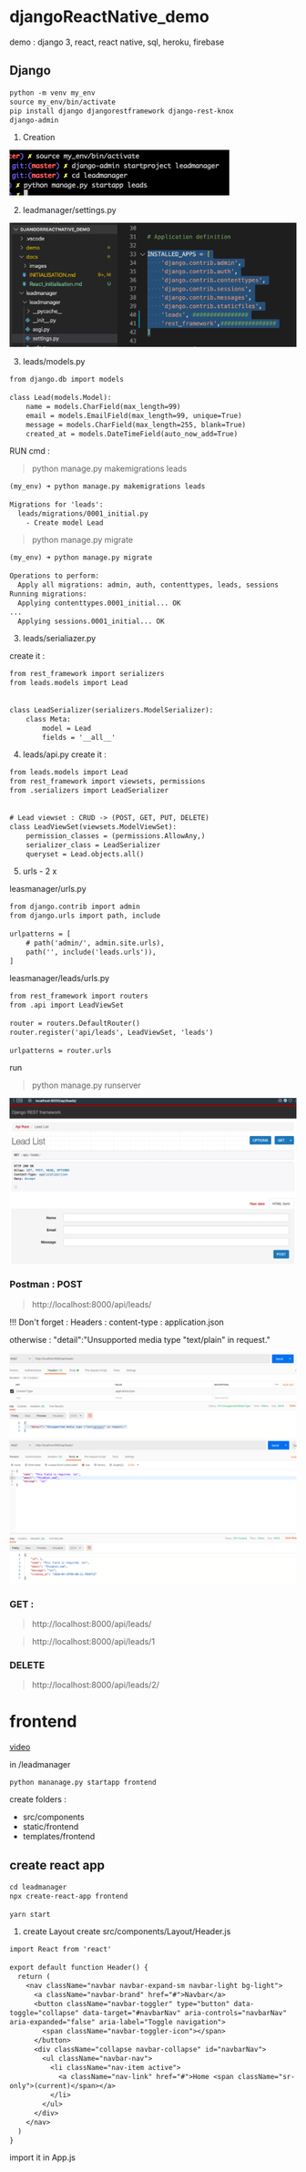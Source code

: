 # djangoReactNative_demo
demo : django 3, react, react native, sql, heroku, firebase

## Django

```
python -m venv my_env
source my_env/bin/activate
pip install django djangorestframework django-rest-knox
django-admin
```
1. Creation 

![](docs/images/1.png)

2. leadmanager/settings.py

![](docs/images/2.png)

3. leads/models.py

```
from django.db import models

class Lead(models.Model):
    name = models.CharField(max_length=99)
    email = models.EmailField(max_length=99, unique=True)
    message = models.CharField(max_length=255, blank=True)
    created_at = models.DateTimeField(auto_now_add=True)
```
RUN cmd :
> python manage.py makemigrations leads

```
(my_env) ➜ python manage.py makemigrations leads

Migrations for 'leads':
  leads/migrations/0001_initial.py
    - Create model Lead
```

> python manage.py migrate

```
(my_env) ➜ python manage.py migrate

Operations to perform:
  Apply all migrations: admin, auth, contenttypes, leads, sessions
Running migrations:
  Applying contenttypes.0001_initial... OK
...
  Applying sessions.0001_initial... OK
```


3. leads/serialiazer.py

create it :
```
from rest_framework import serializers
from leads.models import Lead


class LeadSerializer(serializers.ModelSerializer):
    class Meta:
        model = Lead
        fields = '__all__'
```

4. leads/api.py
create it :
```
from leads.models import Lead
from rest_framework import viewsets, permissions
from .serializers import LeadSerializer


# Lead viewset : CRUD -> (POST, GET, PUT, DELETE)
class LeadViewSet(viewsets.ModelViewSet):
    permission_classes = (permissions.AllowAny,)
    serializer_class = LeadSerializer
    queryset = Lead.objects.all()
```


5. urls - 2 x

leasmanager/urls.py
```
from django.contrib import admin
from django.urls import path, include

urlpatterns = [
    # path('admin/', admin.site.urls),
    path('', include('leads.urls')),
]
```

leasmanager/leads/urls.py
```
from rest_framework import routers
from .api import LeadViewSet

router = routers.DefaultRouter()
router.register('api/leads', LeadViewSet, 'leads')

urlpatterns = router.urls
```


run
> python manage.py runserver

![](docs/images/3.png)


###  Postman : POST

> http://localhost:8000/api/leads/


!!!
Don't forget :
Headers : content-type : application.json

otherwise : "detail":"Unsupported media type \"text/plain\" in request."


![](docs/images/4.png)
![](docs/images/5.png)


### GET :

> http://localhost:8000/api/leads/


> http://localhost:8000/api/leads/1


### DELETE

> http://localhost:8000/api/leads/2/



# frontend

[video](https://www.youtube.com/watch?v=GieYIzvdt2U)

in /leadmanager
````
python mananage.py startapp frontend
````

create folders :
- src/components
- static/frontend
- templates/frontend

## create react app

```
cd leadmanager
npx create-react-app frontend

yarn start
```


1. create Layout
create
src/components/Layout/Header.js
```
import React from 'react'

export default function Header() {
  return (
    <nav className="navbar navbar-expand-sm navbar-light bg-light">
      <a className="navbar-brand" href="#">Navbar</a>
      <button className="navbar-toggler" type="button" data-toggle="collapse" data-target="#navbarNav" aria-controls="navbarNav" aria-expanded="false" aria-label="Toggle navigation">
        <span className="navbar-toggler-icon"></span>
      </button>
      <div className="collapse navbar-collapse" id="navbarNav">
        <ul className="navbar-nav">
          <li className="nav-item active">
            <a className="nav-link" href="#">Home <span className="sr-only">(current)</span></a>
          </li>
        </ul>
      </div>
    </nav>
  )
}
```


import it in App.js
```
```
